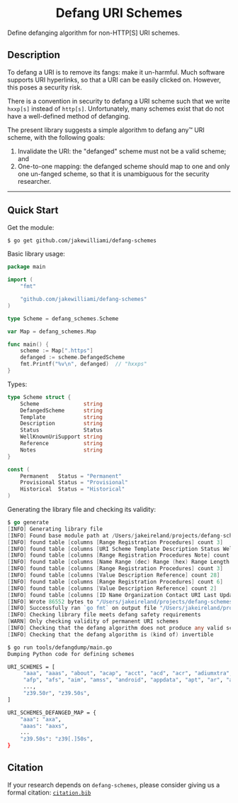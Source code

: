 <h1 align="center">Defang URI Schemes</h1>

Define defanging algorithm for non-HTTP[S] URI schemes.

## Description

To defang a URI is to remove its fangs: make it un-harmful.  Much software supports URI hyperlinks, so that a URI can be easily clicked on.  However, this poses a security risk.

There is a convention in security to defang a URI scheme such that we write `hxxp[s]` instead of `http[s]`.  Unfortunately, many schemes exist that do not have a well-defined method of defanging.

The present library suggests a simple algorithm to defang any&trade; URI scheme, with the following goals:

  1. Invalidate the URI: the "defanged" scheme must not be a valid scheme; and
  2. One-to-one mapping: the defanged scheme should map to one and only one un-fanged scheme, so that it is unambiguous for the security researcher.

---

## Quick Start

Get the module:
```bash
$ go get github.com/jakewilliami/defang-schemes
```

Basic library usage:
```go
package main

import (
	"fmt"

	"github.com/jakewilliami/defang-schemes"
)

type Scheme = defang_schemes.Scheme

var Map = defang_schemes.Map

func main() {
	scheme := Map[".https"]
	defanged := scheme.DefangedScheme
	fmt.Printf("%v\n", defanged)  // "hxxps"
}
```

Types:
```go
type Scheme struct {
	Scheme              string
	DefangedScheme      string
	Template            string
	Description         string
	Status              Status
	WellKnownUriSupport string
	Reference           string
	Notes               string
}

const (
	Permanent   Status = "Permanent"
	Provisional Status = "Provisional"
	Historical  Status = "Historical"
)
```

Generating the library file and checking its validity:
```go
$ go generate
[INFO] Generating library file
[INFO] Found base module path at /Users/jakeireland/projects/defang-schemes
[INFO] found table [columns [Range Registration Procedures] count 3]
[INFO] found table [columns [URI Scheme Template Description Status Well-Known URI Support Reference Notes] count 384]
[INFO] found table [columns [Range Registration Procedures Note] count 5]
[INFO] found table [columns [Name Range (dec) Range (hex) Range Length (Bits) Reference Change Controller] count 2]
[INFO] found table [columns [Range Registration Procedures] count 3]
[INFO] found table [columns [Value Description Reference] count 28]
[INFO] found table [columns [Range Registration Procedures] count 6]
[INFO] found table [columns [Value Description Reference] count 2]
[INFO] found table [columns [ID Name Organization Contact URI Last Updated] count 113]
[INFO] Wrote 86552 bytes to "/Users/jakeireland/projects/defang-schemes/consts.go"
[INFO] Successfully ran `go fmt` on output file "/Users/jakeireland/projects/defang-schemes/consts.go"
[INFO] Checking library file meets defang safety requirements
[WARN] Only checking validity of permanent URI schemes
[INFO] Checking that the defang algorithm does not produce any valid schemes
[INFO] Checking that the defang algorithm is (kind of) invertible
```

```bash
$ go run tools/defangdump/main.go
Dumping Python code for defining schemes

URI_SCHEMES = [
     "aaa", "aaas", "about", "acap", "acct", "acd", "acr", "adiumxtra", "adt",
     "afp", "afs", "aim", "amss", "android", "appdata", "apt", "ar", "ark",
     ...,
     "z39.50r", "z39.50s",
]

URI_SCHEMES_DEFANGED_MAP = {
    "aaa": "axa",
    "aaas": "aaxs",
    ...
    "z39.50s": "z39[.]50s",
}
```

## Citation

If your research depends on `defang-schemes`, please consider giving us a formal citation: [`citation.bib`](./citation.bib)
